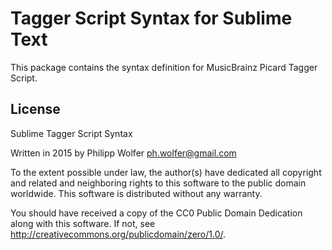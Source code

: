 
Tagger Script Syntax for Sublime Text
=====================================

This package contains the syntax definition for MusicBrainz Picard Tagger Script.

License
-------

Sublime Tagger Script Syntax

Written in 2015 by Philipp Wolfer <ph.wolfer@gmail.com>

To the extent possible under law, the author(s) have dedicated all copyright and related and neighboring rights to this software to the public domain worldwide. This software is distributed without any warranty.

You should have received a copy of the CC0 Public Domain Dedication along with this software. If not, see <http://creativecommons.org/publicdomain/zero/1.0/>.